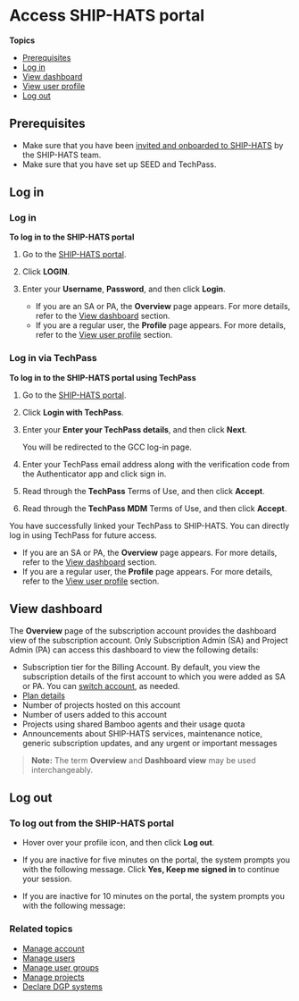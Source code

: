 # Access SHIP-HATS portal


**Topics**
- [Prerequisites](#prerequisites)
- [Log in](#log-in)
- [View dashboard](#view-dashboard)
- [View user profile](#view-user-profile)
- [Log out](#log-out)



## Prerequisites

- Make sure that you have been [invited and onboarded to SHIP-HATS](https://docs.developer.tech.gov.sg/docs/ship-hats-getting-started/subscribing-to-ship-hats) by the SHIP-HATS team.
- Make sure that you have set up SEED and TechPass.

## Log in

<!-- tabs:start -->

### **Log in**

**To log in to the SHIP-HATS portal**

1. Go to the [SHIP-HATS portal](https://www.ship.gov.sg/).
1. Click **LOGIN**.
1. Enter your **Username**, **Password**, and then click **Login**.
    - If you are an SA or PA, the **Overview** page appears. For more details, refer to the [View dashboard](#view-dashboard) section.
    - If you are a regular user, the **Profile** page appears. For more details, refer to the [View user profile](#view-user-profile) section.

    <!--<kbd>![dashboard](./images/dashboard.png)</kbd>-->


### **Log in via TechPass**

**To log in to the SHIP-HATS portal using TechPass**

1. Go to the [SHIP-HATS portal](https://www.ship.gov.sg/).
1. Click **Login with TechPass**.

    <!--<kbd>![log-in](./images/tplogin.png ':size=100%')</kbd>-->

1. Enter your **Enter your TechPass details**, and then click **Next**.

    <!--<kbd>![log-in](./images/tp-sign-in.png ':size=100%')</kbd>-->

    You will be redirected to the GCC log-in page. 
1. Enter your TechPass email address along with the verification code from the Authenticator app and click sign in. 

    <!--<kbd>![log-in](./images/tp-gcc-log-in.png ':size=100%')</kbd>-->

5. Read through the **TechPass** Terms of Use, and then click **Accept**.

    <!--<kbd>![log-in](./images/tp-terms-of-use.png ':size=100%')</kbd>-->

6. Read through the **TechPass MDM** Terms of Use, and then click **Accept**.

    <!--<kbd>![log-in](./images/tp-mdm-terms-of-use.png ':size=100%')</kbd>-->

You have successfully linked your TechPass to SHIP-HATS. You can directly log in using TechPass for future access.  
<!--<span style="color:red">Is there any step missing here?</span>--> 
- If you are an SA or PA, the **Overview** page appears. For more details, refer to the [View dashboard](#view-dashboard) section.
- If you are a regular user, the **Profile** page appears. For more details, refer to the [View user profile](#view-user-profile) section.

<!-- tabs:end -->


## View dashboard
The **Overview** page of the subscription account provides the dashboard view of the subscription account. Only Subscription Admin (SA) and Project Admin (PA) can access this dashboard to view the following details:

- Subscription tier for the Billing Account. By default, you view the subscription details of the first account to which you were added as SA or PA. You can [switch account](manage-account), as needed.
- [Plan details](manage-accounts)
- Number of projects hosted on this account
- Number of users added to this account
- Projects using shared Bamboo agents and their usage quota 
- Announcements about SHIP-HATS services, maintenance notice, generic subscription updates, and any urgent or important messages
    <!--<kbd>![Portal Announcements](./images/portal-announcements.png ':size=60%')-->

>**Note:** The term **Overview** and **Dashboard view** may be used interchangeably.

<!--<kbd>![Overview](./images/ship-update.png ':size=60%')</kbd>-->

## Log out 

### To log out from the SHIP-HATS portal
- Hover over your profile icon, and then click **Log out**.
    
    <!--<kbd>![Log Out](./images/log-out.png ':size=100%')</kbd>-->

- If you are inactive for five minutes on the portal, the system prompts you with the following message. Click **Yes, Keep me signed in** to continue your session.

    <!--<kbd>![Idle Time Prompt After 5 Mins](./images/idle-time-prompt-after-5-mins.png ':size=100%')</kbd>-->

- If you are inactive for 10 minutes on the portal, the system prompts you with the following message:

    <!--<kbd>![Session Timed Out](./images/session-timed-out.png ':size=100%')</kbd>-->

### Related topics
  - [Manage account](manage-account)
  - [Manage users](manage-users)
  - [Manage user groups](manage-user-groups)
  - [Manage projects](manage-projects)
  - [Declare DGP systems](declare-dgp-systems)